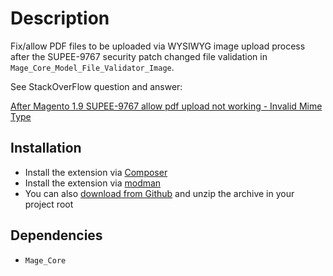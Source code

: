 # Description

Fix/allow PDF files to be uploaded via WYSIWYG image upload process after the SUPEE-9767 security patch changed file validation in `Mage_Core_Model_File_Validator_Image`.

See StackOverFlow question and answer:

[After Magento 1.9 SUPEE-9767 allow pdf upload not working - Invalid Mime Type](https://stackoverflow.com/a/44828074)


## Installation

* Install the extension via [Composer](https://getcomposer.org/)
* Install the extension via [modman](https://github.com/colinmollenhour/modman)
* You can also [download from Github](https://github.com/augustash/ash_pdfuploadaftersupee9767/archive/master.zip) and unzip the archive in your project root

## Dependencies

* `Mage_Core`
